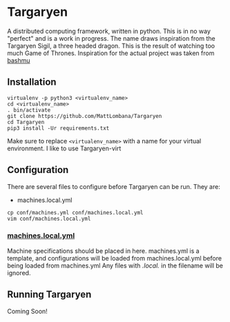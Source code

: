 # Targaryen

A distributed computing framework, written in python. This is in no way
"perfect" and is a work in progress. The name draws inspiration from the
Targaryen Sigil, a three headed dragon. This is the result of watching too much
Game of Thrones. Inspiration for the actual project was taken from
[bashmu](https://github.com/renmusxd/bashmu)

## Installation

```shell
virtualenv -p python3 <virtualenv_name>
cd <virtualenv_name>
. bin/activate
git clone https://github.com/MattLombana/Targaryen
cd Targaryen
pip3 install -Ur requirements.txt
```

Make sure to replace `<virtualenv_name>` with a name for your virtual
environment. I like to use Targaryen-virt

## Configuration

There are several files to configure before Targaryen can be run. They are:

* machines.local.yml

```shell
cp conf/machines.yml conf/machines.local.yml
vim conf/machines.local.yml
```

### [machines.local.yml](./targaryen/conf/machines.yml)

Machine specifications should be placed in here. machines.yml is a template,
and configurations will be loaded from machines.local.yml before being loaded
from machines.yml
Any files with *.local.* in the filename will be ignored.

## Running Targaryen

Coming Soon!

